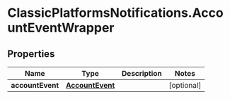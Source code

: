 # ClassicPlatformsNotifications.AccountEventWrapper

## Properties

Name | Type | Description | Notes
------------ | ------------- | ------------- | -------------
**accountEvent** | [**AccountEvent**](AccountEvent.md) |  | [optional] 


